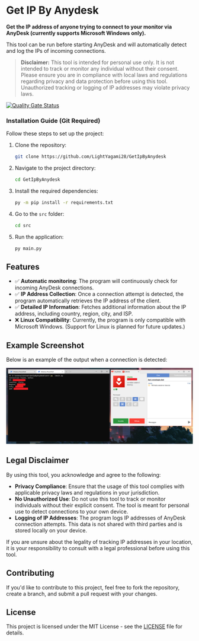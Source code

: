 # Get IP By Anydesk

**Get the IP address of anyone trying to connect to your monitor via AnyDesk (currently supports Microsoft Windows only).**

This tool can be run before starting AnyDesk and will automatically detect and log the IPs of incoming connections.

> **Disclaimer:** This tool is intended for personal use only. It is not intended to track or monitor any individual without their consent. Please ensure you are in compliance with local laws and regulations regarding privacy and data protection before using this tool. Unauthorized tracking or logging of IP addresses may violate privacy laws.


[![Quality Gate Status](https://sonarcloud.io/api/project_badges/measure?project=LightYagami28_GetIpByAnydesk&metric=alert_status)](https://sonarcloud.io/summary/new_code?id=LightYagami28_GetIpByAnydesk)


### Installation Guide (Git Required)

Follow these steps to set up the project:

1. Clone the repository:
   ```bash
   git clone https://github.com/LightYagami28/GetIpByAnydesk
   ```

2. Navigate to the project directory:
   ```bash
   cd GetIpByAnydesk
   ```

3. Install the required dependencies:
   ```bash
   py -m pip install -r requirements.txt
   ```

4. Go to the `src` folder:
   ```bash
   cd src
   ```

5. Run the application:
   ```bash
   py main.py
   ```

## Features

- ✅ **Automatic monitoring**: The program will continuously check for incoming AnyDesk connections.
- ✅ **IP Address Collection**: Once a connection attempt is detected, the program automatically retrieves the IP address of the client.
- ✅ **Detailed IP Information**: Fetches additional information about the IP address, including country, region, city, and ISP.
- ❌ **Linux Compatibility**: Currently, the program is only compatible with Microsoft Windows. (Support for Linux is planned for future updates.)

## Example Screenshot

Below is an example of the output when a connection is detected:

![Example Screenshot](screen.png)

## Legal Disclaimer

By using this tool, you acknowledge and agree to the following:

- **Privacy Compliance**: Ensure that the usage of this tool complies with applicable privacy laws and regulations in your jurisdiction.
- **No Unauthorized Use**: Do not use this tool to track or monitor individuals without their explicit consent. The tool is meant for personal use to detect connections to your own device.
- **Logging of IP Addresses**: The program logs IP addresses of AnyDesk connection attempts. This data is not shared with third parties and is stored locally on your device.

If you are unsure about the legality of tracking IP addresses in your location, it is your responsibility to consult with a legal professional before using this tool.

## Contributing

If you'd like to contribute to this project, feel free to fork the repository, create a branch, and submit a pull request with your changes.

## License

This project is licensed under the MIT License - see the [LICENSE](LICENSE) file for details.
